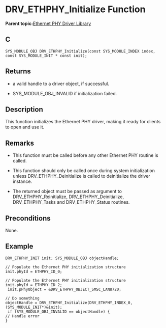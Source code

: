 # DRV\_ETHPHY\_Initialize Function

**Parent topic:**[Ethernet PHY Driver Library](GUID-F4DF749A-0F8C-4482-8661-C005A0BE0CF4.md)

## C

```
SYS_MODULE_OBJ DRV_ETHPHY_Initialize(const SYS_MODULE_INDEX index, const SYS_MODULE_INIT * const init); 
```

## Returns

-   a valid handle to a driver object, if successful.

-   SYS\_MODULE\_OBJ\_INVALID if initialization failed.


## Description

This function initializes the Ethernet PHY driver, making it ready for clients to open and use it.

## Remarks

-   This function must be called before any other Ethernet PHY routine is called.

-   This function should only be called once during system initialization unless DRV\_ETHPHY\_Deinitialize is called to deinitialize the driver instance.

-   The returned object must be passed as argument to DRV\_ETHPHY\_Reinitialize, DRV\_ETHPHY\_Deinitialize, DRV\_ETHPHY\_Tasks and DRV\_ETHPHY\_Status routines.


## Preconditions

None.

## Example

```
DRV_ETHPHY_INIT init; SYS_MODULE_OBJ objectHandle; 

// Populate the Ethernet PHY initialization structure 
init.phyId = ETHPHY_ID_0; 

// Populate the Ethernet PHY initialization structure 
init.phyId = ETHPHY_ID_2;
 init.pPhyObject = &DRV_ETHPHY_OBJECT_SMSC_LAN8720; 

// Do something 
objectHandle = DRV_ETHPHY_Initialize(DRV_ETHPHY_INDEX_0, (SYS_MODULE_INIT*)&init);
 if (SYS_MODULE_OBJ_INVALID == objectHandle) { 
// Handle error 
} 
```

